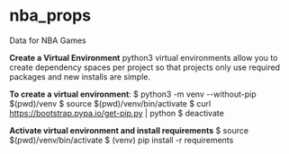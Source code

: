 # nba_props
Data for NBA Games

**Create a Virtual Environment**
python3 virtual environments allow you to create dependency spaces per project so that projects only use required packages and new installs are simple. 

**To create a virtual environment**:
$ python3 -m venv --without-pip $(pwd)/venv
$ source $(pwd)/venv/bin/activate
$ curl https://bootstrap.pypa.io/get-pip.py | python
$ deactivate

**Activate virtual environment and install requirements**
$ source $(pwd)/venv/bin/activate
$ (venv) pip install -r requirements
